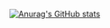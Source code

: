 [![Anurag's GitHub stats](https://github-readme-stats.vercel.app/api?username=rahmans1)](https://github.com/anuraghazra/github-readme-stats)


